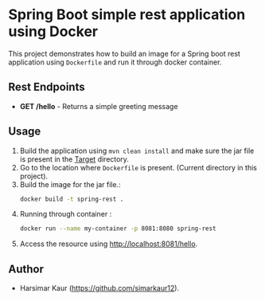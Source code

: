 # Spring Boot simple rest application using Docker

This project demonstrates how to build an image for a Spring boot rest application using `Dockerfile` and run it through
docker container.

## Rest Endpoints

* **GET /hello** - Returns a simple greeting message

## Usage

1. Build the application using `mvn clean install` and make sure the jar file is present in the [Target](./target)
   directory.
2. Go to the location where `Dockerfile` is present. (Current directory in this project).
3. Build the image for the jar file.:
   ```sh
   docker build -t spring-rest .
   ```
4. Running through container :
   ```sh
   docker run --name my-container -p 8081:8080 spring-rest
   ```
5. Access the resource using [http://localhost:8081/hello](http://localhost:8081/hello).

## Author

- Harsimar Kaur (https://github.com/simarkaur12).